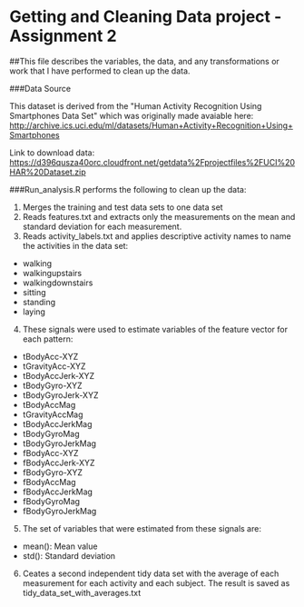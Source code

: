 # Getting and Cleaning Data project - Assignment 2

##This file describes the variables, the data, and any transformations or work that I have performed to clean up the data.

###Data Source

This dataset is derived from the "Human Activity Recognition Using Smartphones Data Set" which was originally made avaiable here: http://archive.ics.uci.edu/ml/datasets/Human+Activity+Recognition+Using+Smartphones

Link to download data:
      https://d396qusza40orc.cloudfront.net/getdata%2Fprojectfiles%2FUCI%20HAR%20Dataset.zip
      
###Run_analysis.R performs the following to clean up the data:

1. Merges the training and test data sets to one data set
2. Reads features.txt and extracts only the measurements on the mean and standard deviation for each measurement.
3. Reads activity_labels.txt and applies descriptive activity names to name the activities in the data set:
+ walking
+ walkingupstairs
+ walkingdownstairs
+ sitting
+ standing
+ laying



4. These signals were used to estimate variables of the feature vector for each pattern:


+ tBodyAcc-XYZ
+ tGravityAcc-XYZ
+ tBodyAccJerk-XYZ
+ tBodyGyro-XYZ
+ tBodyGyroJerk-XYZ
+ tBodyAccMag
+ tGravityAccMag
+ tBodyAccJerkMag
+ tBodyGyroMag
+ tBodyGyroJerkMag
+ fBodyAcc-XYZ
+ fBodyAccJerk-XYZ
+ fBodyGyro-XYZ
+ fBodyAccMag
+ fBodyAccJerkMag
+ fBodyGyroMag
+ fBodyGyroJerkMag

5. The set of variables that were estimated from these signals are:

+ mean(): Mean value
+ std(): Standard deviation

6. Ceates a second independent tidy data set with the average of each measurement for each activity and each subject. The result is saved as tidy_data_set_with_averages.txt